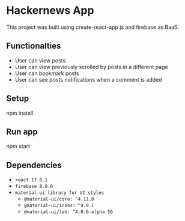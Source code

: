 # Hackernews App

This project was built using create-react-app js and firebase as BaaS.

## Functionalties
* User can view posts
* User can view previously scrolled by posts in a different page
* User can bookmark posts
* User can see posts notifications when a comment is added


## Setup

npm install


## Run app

npm start


## Dependencies
* `react 17.0.1`
* `firebase 8.0.0`
* `material-ui library for UI styles`
  * `@material-ui/core: ^4.11.0`
  * `@material-ui/icons: ^4.9.1`
  * `@material-ui/lab: ^4.0.0-alpha.56`
